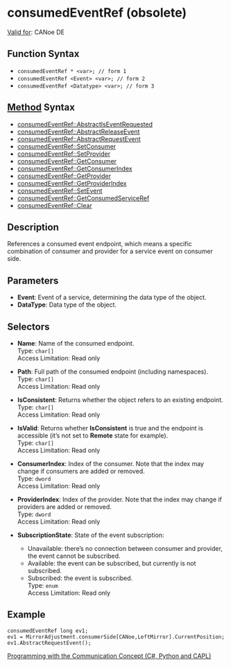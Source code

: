 # consumedEventRef (obsolete)

[Valid for](../../../Shared/FeatureAvailability.md):  CANoe DE

## Function Syntax

- `consumedEventRef * <var>; // form 1`
- `consumedEventRef <Event> <var>; // form 2`
- `consumedEventRef <Datatype> <var>; // form 3`

## [Method](../../../Shared/CAPL/General/ClassesAndObjects.md) Syntax

- [consumedEventRef::AbstractIsEventRequested](../Methods/CAPLfunctionConsumedEventRefAbstractIsEventRequested.md)
- [consumedEventRef::AbstractReleaseEvent](../Methods/CAPLfunctionConsumedEventRefAbstractReleaseEvent.md)
- [consumedEventRef::AbstractRequestEvent](../Methods/CAPLfunctionConsumedEventRefAbstractRequestEvent.md)
- [consumedEventRef::SetConsumer](../Methods/CAPLfunctionSetConsumer.md)
- [consumedEventRef::SetProvider](../Methods/CAPLfunctionSetProvider.md)
- [consumedEventRef::GetConsumer](../Methods/CAPLfunctionGetConsumer.md)
- [consumedEventRef::GetConsumerIndex](../Methods/CAPLfunctionGetConsumerIndex.md)
- [consumedEventRef::GetProvider](../Methods/CAPLfunctionGetProvider.md)
- [consumedEventRef::GetProviderIndex](../Methods/CAPLfunctionGetProviderIndex.md)
- [consumedEventRef::SetEvent](../Methods/CAPLfunctionSetEvent.md)
- [consumedEventRef::GetConsumedServiceRef](../Methods/CAPLfunctionGetConsumedServiceRef.md)
- [consumedEventRef::Clear](../Methods/CAPLfunctionClear.md)

## Description

References a consumed event endpoint, which means a specific combination of consumer and provider for a service event on consumer side.

## Parameters

- **Event**: Event of a service, determining the data type of the object.
- **DataType**: Data type of the object.

## Selectors

- **Name**: Name of the consumed endpoint.  
  Type: `char[]`  
  Access Limitation: Read only

- **Path**: Full path of the consumed endpoint (including namespaces).  
  Type: `char[]`  
  Access Limitation: Read only

- **IsConsistent**: Returns whether the object refers to an existing endpoint.  
  Type: `char[]`  
  Access Limitation: Read only

- **IsValid**: Returns whether **IsConsistent** is true and the endpoint is accessible (it’s not set to **Remote** state for example).  
  Type: `char[]`  
  Access Limitation: Read only

- **ConsumerIndex**: Index of the consumer. Note that the index may change if consumers are added or removed.  
  Type: `dword`  
  Access Limitation: Read only

- **ProviderIndex**: Index of the provider. Note that the index may change if providers are added or removed.  
  Type: `dword`  
  Access Limitation: Read only

- **SubscriptionState**: State of the event subscription:
  - Unavailable: there’s no connection between consumer and provider, the event cannot be subscribed.
  - Available: the event can be subscribed, but currently is not subscribed.
  - Subscribed: the event is subscribed.  
  Type: `enum`  
  Access Limitation: Read only

## Example

```plaintext
consumedEventRef long ev1;
ev1 = MirrorAdjustment.consumerSide[CANoe,LeftMirror].CurrentPosition;
ev1.AbstractRequestEvent();
```

[Programming with the Communication Concept (C#, Python and CAPL)](../../../CANoeCANalyzer/CommunicationConcept/Programming/CCP.md)
